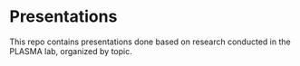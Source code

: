 Presentations
=============

This repo contains presentations done based on research conducted in
the PLASMA lab, organized by topic.

